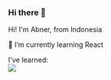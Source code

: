 ### Hi there 👋

<!--
**alvinabner/alvinabner** is a ✨ _special_ ✨ repository because its `README.md` (this file) appears on your GitHub profile.

Here are some ideas to get you started:
-->
Hi! I'm Abner, from Indonesia

🌱 I’m currently learning React

I've learned:<br>
<img src="https://img.shields.io/badge/Discord-7289DA?style=for-the-badge&logo=discord&logoColor=white" href="https://discord.gg/qjzm8CGG3S" />
